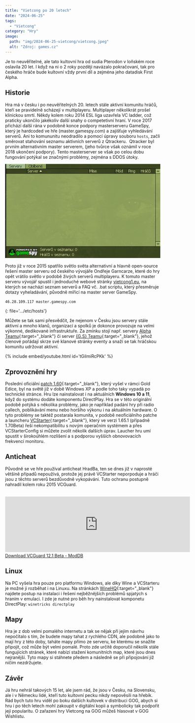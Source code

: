 ```yaml
---
title: "Vietcong po 20 letech"
date: "2024-06-25"
tags: 
  - "Vietcong"
category: "Hry"
image: 
  path: "img/2024-06-25-vietcong/vietcong.jpeg"
  alt: "Zdroj: games.cz"
---
```


Je to neuvěřitelné, ale tato kultovní hra od sudia Pterodon v loňském roce oslavila 20 let. I když na ni o 2 roky později navázalo pokračovaní, tak pro českého hráče bude kultovní vždy první díl a zejména jeho datadisk First Alpha. 

## Historie

Hra má v česku i po neuvěřitelných 20. letech stále aktivní komunitu hráčů, kteří se pravidelně scházejí v multiplayeru. Multiplayer několikrát prošel klinickou smrtí. Někdy kolem roku 2014 ESL liga uzavřela VC ladder, což praticky ukončilo jakékoliv další snahy o competetivní hraní. V roce 2017 přichází další rána v podobně konce podpory masterserveru GameSpy, který je hardcoded ve hře (master.gamespy.com) a zajišťuje vyhledávání serverů. Ani to komununitu neodradilo a pomocí úpravy souboru `hosts`, začli směrovat stahování seznamu aktivních serverů z Qtrackeru. 
Qtracker byl prvním alternativním master serverem, (jeho tvůrce však oznámil v roce 2018 ukončení podpory). Tento masterserver se však po celou dobu fungování potýkal se značnými problémy, zejména s DDOS útoky.

![gamespy](img/2024-06-25-vietcong/gamespy.jpg)

Proto již v roce 2015 spatřilo světlo světa alternativní a hlavně open-source řešení master serveru od českého vývojáře Ondřeje Garncarze, které do hry opět vrátilo světlo v podobě živých serverů multiplayeru. K tomuto master serveru vývojář spustil i jednoduché webové stránky [vietcong1.eu](https://vietcong1.eu/cs/game/faq), na kterých se nachází seznam serverů a FAQ vč. .bat scriptu, který přesměruje dotazy vyheladávání, původně mířicí na master server GameSpy. 

```
46.28.109.117 master.gamespy.com
```
{: file='.../etc/hosts'}

Můžete se tak sami přesvědčit, že nejenom v Česku jsou servery stále aktivní a mnoho klanů, organizací a spolků je dokonce provozuje na velmi výkonné, dedikované infrastruktuře. Za zmínku stojí např. servery [Alpha Teamu](https://www.alpha-team.cz/dedic-server/){:target="_blank"} či server [{G.S} Teamu](https://vietcong1.eu/cs/game/server/176.102.65.132:5434){:target="_blank"}, jehož členové pořádají skrze své klanové stránky eventy a snaží se tak hráčskou komunitu udržovat aktivní. 

{% include embed/youtube.html id='tGilmiRcPKk' %}

## Zprovoznění hry

Poslední oficiální [patch 1.60](https://www.vietcong1.cz/index.php?site=files&file=3){:target="_blank"}, který vyšel v rámci Gold Edice, byl na světě již v době Windows XP a podle toho taky vypadá po technické stránce. Hru lze nainstalovat i na aktuálních **Windows 10 a 11**, když do systému dodáte komponentu DirectPlay. Hra se v této originální podobě potýká s několika problémy, jako je například padání hry při radio callech, poblikávání menu nebo horšího výkonu i na aktuálním hardware. O tyto problémy se taktéž postarala komunita, v podobě neoficiálního patche a launcheru [VCStarter](https://www.vietcong.info/portal/forum/viewthread.php?thread_id=899){:target="_blank"}, který ve verzi 1.65.1 (případně 1.70Beta) řeší nekompatibilitu s novým operačním systémem a přes VCStarterConfig si můžete zvolit několik dalších úprav. Laucher hru umí spustit v širokoúhlém rozlišení a s podporou vyšších obnovovacích frekvencí monitoru. 

## Anticheat

Původně se ve hře používal anticheat HradBa, ten se dnes již v naprosté většině případů nepoužívá, protože jej právě VCStarter neporpoduje a hráči jsou z těchto serverů bezdůvodně vykopáváni. Tuto ochranu postupně nahradil kolem roku 2015 VCGuard.

<p> <iframe src="https://www.moddb.com/downloads/vcguard-12-1-beta/widget" width="600" height="180" frameborder="0" sandbox=""></iframe><br><a href="https://www.moddb.com/downloads/vcguard-12-1-beta">Download VCGuard 12.1 Beta - ModDB</a></p>

## Linux

Na PC vyšela hra pouze pro platformu Windows, ale díky Wine a VCStarteru je možné ji rozběhat i na Linuxu. Na stránkách [WineHQ](https://appdb.winehq.org/objectManager.php?sClass=version&iId=8864){:target="_blank"} najdete postup na instalaci i řešení nejběžnějších problémů spjatých s hraním v emulaci. I zde je nutné pro běh hry nainstalovat komponetu DirectPlay: `winetricks directplay`

## Mapy

Hra je z dob velmi pomalého internetu a tak se nějak při jejím návrhu nepočítalo s tím, že budete mapy tahat z rychlého CDN, ale podobně jako to mají hry z této doby, taháte mapy přímo ze serveru, ke kterému se snažíte připojit, což může být velmi pomalé. Proto zde určitě doporučil několik stále fungujících stránek, které nabízí stažení komunitních map, které jsou dnes nejranější. Tyto mapy si stáhnete předem a následně se při připojování již ničím nezdržujete. 

## Závěr

Já hru nehrál takových 15 let, ale jsem rád, že jsou v Česku, na Slovensku, ale i v Německu lidé, kteří tuto kultovní pecku nikdy nepověsili na hřebík. Rád bych tuto hru viděl po boku dalších kultovek v distribuci GOG, abych si hru i po těch letech mohl zakoupit v digitální kopii a symbolicky tak podpořit její popularitu. O zařazení hry Vietcong na GOG můžeš hlasovat v GOG Wishlistu.

